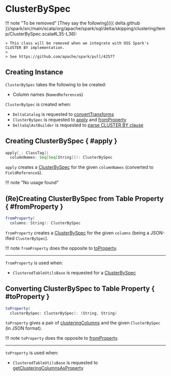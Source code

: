 # ClusterBySpec

!!! note "To be removed"
    [They say the following]({{ delta.github }}/spark/src/main/scala/org/apache/spark/sql/delta/skipping/clustering/temp/ClusterBySpec.scala#L35-L36):

    > This class will be removed when we integrate with OSS Spark's CLUSTER BY implementation.
    >
    > See https://github.com/apache/spark/pull/42577

## Creating Instance

`ClusterBySpec` takes the following to be created:

* <span id="columnNames"> Column names (`NamedReference`s)

`ClusterBySpec` is created when:

* `DeltaCatalog` is requested to [convertTransforms](../DeltaCatalog.md#convertTransforms)
* `ClusterBySpec` is requested to [apply](#apply) and [fromProperty](#fromProperty)
* `DeltaSqlAstBuilder` is requested to [parse CLUSTER BY clause](../sql/DeltaSqlAstBuilder.md#visitClusterBy)

## Creating ClusterBySpec { #apply }

```scala
apply[_: ClassTag](
  columnNames: Seq[Seq[String]]): ClusterBySpec
```

`apply` creates a [ClusterBySpec](#creating-instance) for the given `columnNames` (converted to `FieldReference`s).

!!! note "No usage found"

## (Re)Creating ClusterBySpec from Table Property { #fromProperty }

```scala
fromProperty(
  columns: String): ClusterBySpec
```

`fromProperty` creates a [ClusterBySpec](#creating-instance) for the given `columns` (being a JSON-ified `ClusterBySpec`).

!!! note
    `fromProperty` does the opposite to [toProperty](#toProperty).

---

`fromProperty` is used when:

* `ClusteredTableUtilsBase` is requested for a [ClusterBySpec](ClusteredTableUtilsBase.md#getClusterBySpecOptional)

## Converting ClusterBySpec to Table Property { #toProperty }

```scala
toProperty(
  clusterBySpec: ClusterBySpec): (String, String)
```

`toProperty` gives a pair of [clusteringColumns](ClusteredTableUtilsBase.md#clusteringColumns) and the given `ClusterBySpec` (in JSON format).

!!! note
    `toProperty` does the opposite to [fromProperty](#fromProperty).

---

`toProperty` is used when:

* `ClusteredTableUtilsBase` is requested to [getClusteringColumnsAsProperty](ClusteredTableUtilsBase.md#getClusteringColumnsAsProperty)
